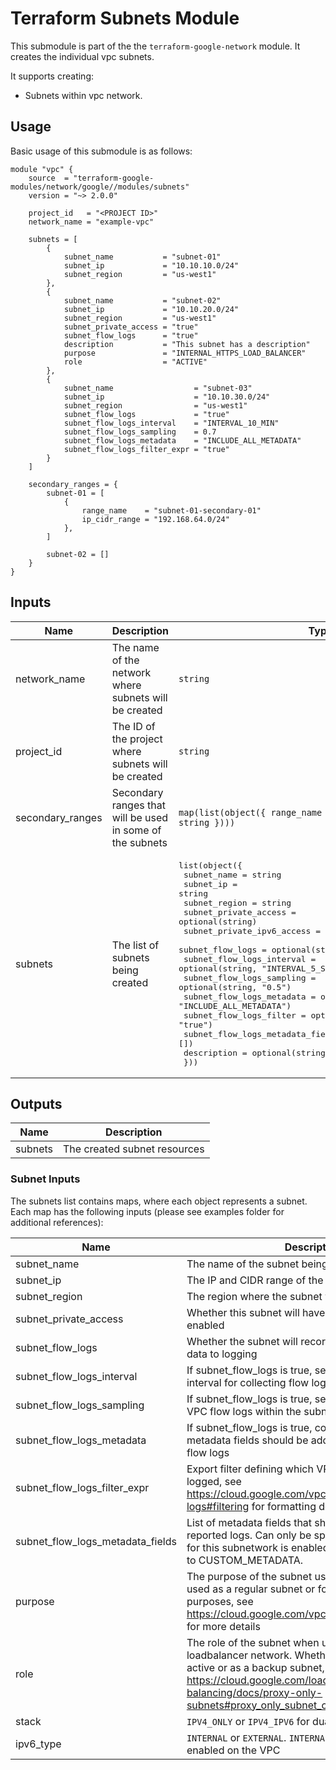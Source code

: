 # Terraform Subnets Module

This submodule is part of the the `terraform-google-network` module. It creates the individual vpc subnets.

It supports creating:

- Subnets within vpc network.

## Usage

Basic usage of this submodule is as follows:

```hcl
module "vpc" {
    source  = "terraform-google-modules/network/google//modules/subnets"
    version = "~> 2.0.0"

    project_id   = "<PROJECT ID>"
    network_name = "example-vpc"

    subnets = [
        {
            subnet_name           = "subnet-01"
            subnet_ip             = "10.10.10.0/24"
            subnet_region         = "us-west1"
        },
        {
            subnet_name           = "subnet-02"
            subnet_ip             = "10.10.20.0/24"
            subnet_region         = "us-west1"
            subnet_private_access = "true"
            subnet_flow_logs      = "true"
            description           = "This subnet has a description"
            purpose               = "INTERNAL_HTTPS_LOAD_BALANCER"
            role                  = "ACTIVE"
        },
        {
            subnet_name                  = "subnet-03"
            subnet_ip                    = "10.10.30.0/24"
            subnet_region                = "us-west1"
            subnet_flow_logs             = "true"
            subnet_flow_logs_interval    = "INTERVAL_10_MIN"
            subnet_flow_logs_sampling    = 0.7
            subnet_flow_logs_metadata    = "INCLUDE_ALL_METADATA"
            subnet_flow_logs_filter_expr = "true"
        }
    ]

    secondary_ranges = {
        subnet-01 = [
            {
                range_name    = "subnet-01-secondary-01"
                ip_cidr_range = "192.168.64.0/24"
            },
        ]

        subnet-02 = []
    }
}
```

<!-- BEGINNING OF PRE-COMMIT-TERRAFORM DOCS HOOK -->
## Inputs

| Name | Description | Type | Default | Required |
|------|-------------|------|---------|:--------:|
| network\_name | The name of the network where subnets will be created | `string` | n/a | yes |
| project\_id | The ID of the project where subnets will be created | `string` | n/a | yes |
| secondary\_ranges | Secondary ranges that will be used in some of the subnets | `map(list(object({ range_name = string, ip_cidr_range = string })))` | `{}` | no |
| subnets | The list of subnets being created | <pre>list(object({<br>    subnet_name                      = string<br>    subnet_ip                        = string<br>    subnet_region                    = string<br>    subnet_private_access            = optional(string)<br>    subnet_private_ipv6_access       = optional(string)<br>    subnet_flow_logs                 = optional(string)<br>    subnet_flow_logs_interval        = optional(string, "INTERVAL_5_SEC")<br>    subnet_flow_logs_sampling        = optional(string, "0.5")<br>    subnet_flow_logs_metadata        = optional(string, "INCLUDE_ALL_METADATA")<br>    subnet_flow_logs_filter          = optional(string, "true")<br>    subnet_flow_logs_metadata_fields = optional(list(string), [])<br>    description                      = optional(string)<br>  }))</pre> | n/a | yes |

## Outputs

| Name | Description |
|------|-------------|
| subnets | The created subnet resources |

<!-- END OF PRE-COMMIT-TERRAFORM DOCS HOOK -->

### Subnet Inputs

The subnets list contains maps, where each object represents a subnet. Each map has the following inputs (please see examples folder for additional references):

| Name                         | Description                                                                                                     |  Type  |         Default          | Required |
| ---------------------------- | --------------------------------------------------------------------------------------------------------------- | :----: | :----------------------: | :------: |
| subnet\_name                 | The name of the subnet being created                                                                            | string |            -             |   yes    |
| subnet\_ip                   | The IP and CIDR range of the subnet being created                                                               | string |            -             |   yes    |
| subnet\_region               | The region where the subnet will be created                                                                     | string |            -             |   yes    |
| subnet\_private\_access      | Whether this subnet will have private Google access enabled                                                     | string |        `"false"`         |    no    |
| subnet\_flow\_logs           | Whether the subnet will record and send flow log data to logging                                                | string |        `"false"`         |    no    |
| subnet\_flow\_logs\_interval | If subnet\_flow\_logs is true, sets the aggregation interval for collecting flow logs                           | string |    `"INTERVAL_5_SEC"`    |    no    |
| subnet\_flow\_logs\_sampling | If subnet\_flow\_logs is true, set the sampling rate of VPC flow logs within the subnetwork                     | string |         `"0.5"`          |    no    |
| subnet\_flow\_logs\_metadata | If subnet\_flow\_logs is true, configures whether metadata fields should be added to the reported VPC flow logs | string | `"INCLUDE_ALL_METADATA"` |    no    |
| subnet\_flow\_logs\_filter_expr | Export filter defining which VPC flow logs should be logged, see https://cloud.google.com/vpc/docs/flow-logs#filtering for formatting details  | string | `"true"` |    no    |
| subnet\_flow\_logs\_metadata\_fields | List of metadata fields that should be added to reported logs. Can only be specified if VPC flow logs for this subnetwork is enabled and "metadata" is set to CUSTOM_METADATA.  | any | - |    no    |
| purpose | The purpose of the subnet usage. Whether it is to be used as a regular subnet or for proxy or loadbalacing purposes, see https://cloud.google.com/vpc/docs/subnets#purpose for more details  | string | `"PRIVATE"` |    no    |
| role | The role of the subnet when using it as a proxy or loadbalancer network. Whether it is to be used as the active or as a backup subnet, see https://cloud.google.com/load-balancing/docs/proxy-only-subnets#proxy_only_subnet_create for more details  | string |            -             |    no    |
| stack | `IPV4_ONLY` or `IPV4_IPV6` for dual-stack networking | string | - | no |
| ipv6\_type | `INTERNAL` or `EXTERNAL`. `INTERNAL` requires ULA be enabled on the VPC | string | - | no |
